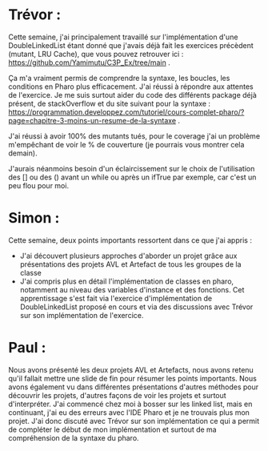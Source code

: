 # Trévor :

Cette semaine, j'ai principalement travaillé sur l'implémentation d'une DoubleLinkedList étant donné que j'avais déjà fait les exercices précèdent (mutant, LRU Cache), que vous pouvez retrouver ici : https://github.com/Yamimutu/C3P_Ex/tree/main .  

Ça m'a vraiment permis de comprendre la syntaxe, les boucles, les conditions en Pharo plus efficacement. J'ai réussi à répondre aux attentes de l'exercice. Je me suis surtout aider du code des différents package déjà présent, de stackOverflow et du site suivant pour la syntaxe : https://programmation.developpez.com/tutoriel/cours-complet-pharo/?page=chapitre-3-moins-un-resume-de-la-syntaxe .  

J'ai réussi à avoir 100% des mutants tués, pour le coverage j'ai un problème m'empêchant de voir le % de couverture (je pourrais vous montrer cela demain).

J'aurais néanmoins besoin d'un éclaircissement sur le choix de l'utilisation des [] ou des () avant un while ou après un ifTrue par exemple, car c'est un peu flou pour moi.

# Simon :

Cette semaine, deux points importants ressortent dans ce que j'ai appris :
  - J'ai découvert plusieurs approches d'aborder un projet grâce aux présentations des projets AVL et Artefact de tous les groupes de la classe
  - J'ai compris plus en détail l'implémentation de classes en pharo, notamment au niveau des variables d'instance et des fonctions. Cet apprentissage s'est fait via l'exercice d'implémentation de DoubleLinkedList proposé en cours et via des discussions avec Trévor sur son implémentation de l'exercice.


# Paul :

Nous avons présenté les deux projets AVL et Artefacts, nous avons retenu qu'il fallait mettre une slide de fin pour résumer les points importants.
Nous avons également vu dans différentes présentations d'autres méthodes pour découvrir les projets, d'autres façons de voir les projets et surtout d'interpréter.
J'ai commencé chez moi à bosser sur les linked list, mais en continuant, j'ai eu des erreurs avec l'IDE Pharo et je ne trouvais plus mon projet. 
J'ai donc discuté avec Trévor sur son implémentation ce qui a permit de compléter le début de mon implémentation et surtout de ma compréhension de la syntaxe du pharo.
